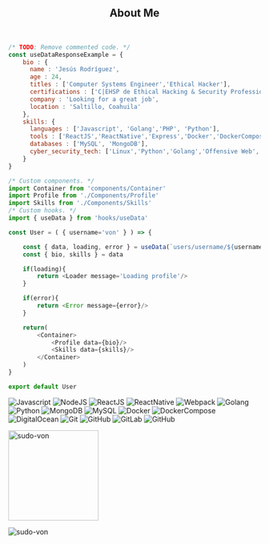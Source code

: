 <h2 align="center">About Me</h2>
<br>

```javascript
/* TODO: Remove commented code. */
const useDataResponseExample = {
    bio : {
      name : 'Jesús Rodríguez',
      age : 24,
      titles : ['Computer Systems Engineer','Ethical Hacker'],
      certifications : ['C|EHSP de Ethical Hacking & Security Professional'],
      company : 'Looking for a great job',
      location : 'Saltillo, Coahuila'
    },
    skills: {
      languages : ['Javascript', 'Golang','PHP', 'Python'],
      tools : ['ReactJS','ReactNative','Express','Docker','DockerCompose','Webpack','Linux','A lot of libraries and frameworks'],
      databases : ['MySQL', 'MongoDB'],
      cyber_security_tech: ['Linux','Python','Golang','Offensive Web','Forensics', 'OSINT']
    }
}
```

```javascript
/* Custom components. */
import Container from 'components/Container'
import Profile from './Components/Profile'
import Skills from './Components/Skills'
/* Custom hooks. */
import { useData } from 'hooks/useData'

const User = ( { username='von' } ) => {

    const { data, loading, error } = useData(`users/username/${username}`)  
    const { bio, skills } = data

    if(loading){
        return <Loader message='Loading profile'/>
    }

    if(error){
        return <Error message={error}/>
    }

    return(
        <Container>
            <Profile data={bio}/>
            <Skills data={skills}/>
        </Container>
    )
}

export default User
```

![Javascript](https://img.shields.io/badge/-JavaScript-181717?style=flat-square&logo=javascript)
![NodeJS](https://img.shields.io/badge/-Nodejs-181717?style=flat-square&logo=Node.js)
![ReactJS](https://img.shields.io/badge/-React-181717?style=flat-square&logo=react)
![ReactNative](https://img.shields.io/badge/-ReactNative-181717?style=flat-square&logo=react)
![Webpack](https://img.shields.io/badge/-Webpack-181717?style=flat-square&logo=webpack)
![Golang](https://img.shields.io/badge/-Golang-181717?style=flat-square&logo=go)
![Python](https://img.shields.io/badge/-Python-181717?style=flat-square&logo=Python)
![MongoDB](https://img.shields.io/badge/-MongoDB-181717?style=flat-square&logo=mongodb)
![MySQL](https://img.shields.io/badge/-MySQL-181717?style=flat-square&logo=mysql)
![Docker](https://img.shields.io/badge/-Docker-181717?style=flat-square&logo=docker)
![DockerCompose](https://img.shields.io/badge/-DockerCompose-181717?style=flat-square&logo=docker)
![DigitalOcean](https://img.shields.io/badge/-DigitalOcean-181717?style=flat-square&logo=digitalocean)
![Git](https://img.shields.io/badge/-Git-181717?style=flat-square&logo=git)
![GitHub](https://img.shields.io/badge/-GitHub-181717?style=flat-square&logo=github)
![GitLab](https://img.shields.io/badge/-GitLab-181717?style=flat-square&logo=gitlab)
![GitHub](https://img.shields.io/badge/-Linux-181717?style=flat-square&logo=linux)

<p>
  <img height="180em" src="https://github-readme-stats-eight-theta.vercel.app/api?username=sudo-von&show_icons=true&theme=material-palenight&include_all_commits=true&count_private=true" alt="sudo-von" />
</p>
<p>
  <img align="left" src="https://github-readme-stats.vercel.app/api/top-langs/?username=sudo-von&layout=compact&theme=material-palenight&count_private=false" alt="sudo-von" />
</p><br>
